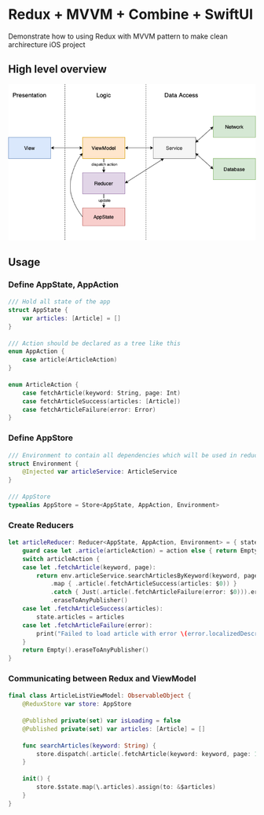 # Redux + MVVM + Combine + SwiftUI
Demonstrate how to using Redux with MVVM pattern to make clean archirecture iOS project

## High level overview

![alt text](https://github.com/dinhquan/SwiftRedux/blob/main/Images/ReduxArchitecture.png)

## Usage

### Define AppState, AppAction

```swift
/// Hold all state of the app
struct AppState {
    var articles: [Article] = []
}

/// Action should be declared as a tree like this
enum AppAction {
    case article(ArticleAction)
}

enum ArticleAction {
    case fetchArticle(keyword: String, page: Int)
    case fetchArticleSuccess(articles: [Article])
    case fetchArticleFailure(error: Error)
}
```

### Define AppStore

```swift
/// Environment to contain all dependencies which will be used in reducers
struct Environment {
    @Injected var articleService: ArticleService
}

/// AppStore
typealias AppStore = Store<AppState, AppAction, Environment>
```

### Create Reducers

```swift
let articleReducer: Reducer<AppState, AppAction, Environment> = { state, action, env in
    guard case let .article(articleAction) = action else { return Empty().eraseToAnyPublisher() }
    switch articleAction {
    case let .fetchArticle(keyword, page):
        return env.articleService.searchArticlesByKeyword(keyword, page: page)
            .map { .article(.fetchArticleSuccess(articles: $0)) }
            .catch { Just(.article(.fetchArticleFailure(error: $0))).eraseToAnyPublisher() }
            .eraseToAnyPublisher()
    case let .fetchArticleSuccess(articles):
        state.articles = articles
    case let .fetchArticleFailure(error):
        print("Failed to load article with error \(error.localizedDescription)")
    }
    return Empty().eraseToAnyPublisher()
}
```

### Communicating between Redux and ViewModel

```swift
final class ArticleListViewModel: ObservableObject {
    @ReduxStore var store: AppStore

    @Published private(set) var isLoading = false
    @Published private(set) var articles: [Article] = []
    
    func searchArticles(keyword: String) {
        store.dispatch(.article(.fetchArticle(keyword: keyword, page: 1)))
    }
    
    init() {
        store.$state.map(\.articles).assign(to: &$articles)
    }
}
```
